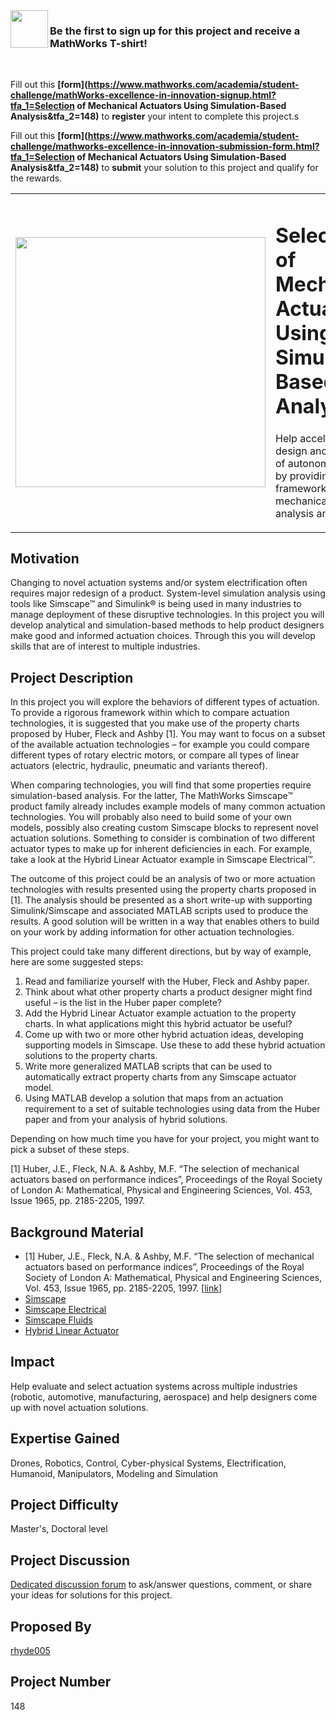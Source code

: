 <img align="left" src="https://gist.githubusercontent.com/robertogl/e0115dc303472a9cfd52bbbc8edb7665/raw/86fc1b776d9952d9402cb3cbcd9ade5bf95d1e82/t-shirt.jpg" width="60">

### Be the first to sign up for this project and receive a MathWorks T-shirt!
<br>

Fill out this <strong>[form](https://www.mathworks.com/academia/student-challenge/mathWorks-excellence-in-innovation-signup.html?tfa_1=Selection of Mechanical Actuators Using Simulation-Based Analysis&tfa_2=148)</strong> to **register** your intent to complete this project.s

Fill out this <strong>[form](https://www.mathworks.com/academia/student-challenge/mathworks-excellence-in-innovation-submission-form.html?tfa_1=Selection of Mechanical Actuators Using Simulation-Based Analysis&tfa_2=148)</strong> to **submit** your solution to this project and qualify for the rewards.

<table>
<td><img src="https://gist.githubusercontent.com/robertogl/e0115dc303472a9cfd52bbbc8edb7665/raw/actuator.png"  width=400 /></td>
<td><p><h1>Selection of Mechanical Actuators Using Simulation-Based Analysis</h1></p>
<p>Help accelerate the design and development of autonomous systems by providing a framework for mechanical actuators analysis and selection.</p>
</table>

## Motivation

Changing to novel actuation systems and/or system electrification often requires major redesign of a product. System-level simulation analysis using tools like Simscape&trade; and Simulink&reg; is being used in many industries to manage deployment of these disruptive technologies. In this project you will develop analytical and simulation-based methods to help product designers make good and informed actuation choices. Through this you will develop skills that are of interest to multiple industries.

## Project Description

In this project you will explore the behaviors of different types of actuation. To provide a rigorous framework within which to compare actuation technologies, it is suggested that you make use of the property charts proposed by Huber, Fleck and Ashby [1]. You may want to focus on a subset of the available actuation technologies – for example you could compare different types of rotary electric motors, or compare all types of linear actuators (electric, hydraulic, pneumatic and variants thereof).


When comparing technologies, you will find that some properties require simulation-based analysis. For the latter, The MathWorks Simscape&trade; product family already includes example models of many common actuation technologies. You will probably also need to build some of your own models, possibly also creating custom Simscape blocks to represent novel actuation solutions. Something to consider is combination of two different actuator types to make up for inherent deficiencies in each. For example, take a look at the Hybrid Linear Actuator example in Simscape Electrical&trade;. 


The outcome of this project could be an analysis of two or more actuation technologies with results presented using the property charts proposed in [1]. The analysis should be presented as a short write-up with supporting Simulink/Simscape and associated MATLAB scripts used to produce the results. A good solution will be written in a way that enables others to build on your work by adding information for other actuation technologies.


This project could take many different directions, but by way of example, here are some suggested steps:

1.	Read and familiarize yourself with the Huber, Fleck and Ashby paper.
2.	Think about what other property charts a product designer might find useful – is the list in the Huber paper complete?
3.	Add the Hybrid Linear Actuator example actuation to the property charts. In what applications might this hybrid actuator be useful?
4.	Come up with two or more other hybrid actuation ideas, developing supporting models in Simscape. Use these to add these hybrid actuation solutions to the property charts.
5.	Write more generalized MATLAB scripts that can be used to automatically extract property charts from any Simscape actuator model.
6.	Using MATLAB develop a solution that maps from an actuation requirement to a set of suitable technologies using data from the Huber paper and from your analysis of hybrid solutions.


Depending on how much time you have for your project, you might want to pick a subset of these steps.


[1] Huber, J.E., Fleck, N.A. &amp; Ashby, M.F. “The selection of mechanical actuators based on performance indices”, Proceedings of the Royal Society of London A&#58; Mathematical, Physical and Engineering Sciences, Vol. 453, Issue 1965, pp. 2185-2205, 1997.

## Background Material

- [1] Huber, J.E., Fleck, N.A. &amp; Ashby, M.F. “The selection of mechanical actuators based on performance indices”, Proceedings of the Royal Society of London A&#58; Mathematical, Physical and Engineering Sciences, Vol. 453, Issue 1965, pp. 2185-2205, 1997. [[link](https://royalsocietypublishing.org/doi/10.1098/rspa.1997.0117)]
- [Simscape](https://www.mathworks.com/products/simscape.html#ssfam)
- [Simscape Electrical](https://www.mathworks.com/help/physmod/sps/index.html?s_tid=CRUX_lftnav)
- [Simscape Fluids](https://www.mathworks.com/help/physmod/sps/index.html?s_tid=CRUX_lftnav)
- [Hybrid Linear Actuator](https://www.mathworks.com/help/physmod/sps/ug/hybrid-linear-actuator.html) 

## Impact

Help evaluate and select actuation systems across multiple industries (robotic, automotive, manufacturing, aerospace) and help designers come up with novel actuation solutions.

## Expertise Gained

Drones, Robotics, Control, Cyber-physical Systems, Electrification, Humanoid, Manipulators, Modeling and Simulation

## Project Difficulty

Master's, Doctoral level

## Project Discussion

[Dedicated discussion forum](https://github.com/mathworks/MathWorks-Excellence-in-Innovation/discussions/14) to ask/answer questions, comment, or share your ideas for solutions for this project.

## Proposed By
[rhyde005](https://github.com/rhyde005)

## Project Number

148
